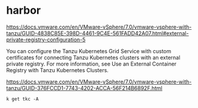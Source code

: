 # harbor


https://docs.vmware.com/en/VMware-vSphere/7.0/vmware-vsphere-with-tanzu/GUID-4838C85E-398D-4461-9C4E-561FADD42A07.html#external-private-registry-configuration-5




You can configure the Tanzu Kubernetes Grid Service with custom certificates for connecting Tanzu Kubernetes clusters with an external private registry. For more information, see Use an External Container Registry with Tanzu Kubernetes Clusters.

https://docs.vmware.com/en/VMware-vSphere/7.0/vmware-vsphere-with-tanzu/GUID-376FCCD1-7743-4202-ACCA-56F214B6892F.html


```
k get tkc -A
```





